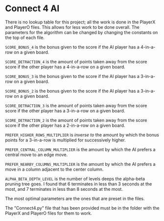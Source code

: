# Connect 4 AI
There is no lookup table for this project; all the work is done in the PlayerX and PlayerO files. This allows for less work to be done overall. The parameters for the algorithm can be changed by changing the constants on the top of each file.

`SCORE_BONUS_4` is the bonus given to the score if the AI player has a 4-in-a-row on a given board.

`SCORE_DETRACTION_4` is the amount of points taken away from the score score if the other player has a 4-in-a-row on a given board.

`SCORE_BONUS_3` is the bonus given to the score if the AI player has a 3-in-a-row on a given board.

`SCORE_BONUS_2` is the bonus given to the score if the AI player has a 3-in-a-row on a given board.

`SCORE_DETRACTION_3` is the amount of points taken away from the score score if the other player has a 3-in-a-row on a given board.

`SCORE_DETRACTION_2` is the amount of points taken away from the score score if the other player has a 2-in-a-row on a given board.

`PREFER_HIGHER_ROWS_MULTIPLIER` is *inverse to* the amount by which the bonus points for a 3-in-a-row is multiplied for successively higher.

`PREFER_CENTRAL_COLUMN_MULTIPLIER` is the amount by which the AI prefers a central move to an edge move.

`PREFER_NEARBY_COLUMNS_MULTIPLIER` is the amount by which the AI prefers a move in a column adjacent to the center column.

`ALPHA_BETA_DEPTH_LEVEL` is the number of levels deeps the alpha-beta pruning tree goes. I found that 6 terminates in less than 3 seconds at the most, and 7 terminates in less than 8 seconds at the most.

The most optimal parameters are the ones that are preset in the files.

The "Connect4.py" file that has been provided must be in the folder with the PlayerX and PlayerO files for them to work.
